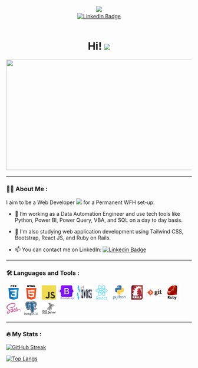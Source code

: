 <!---
jocogum10/jocogum10 is a ✨ special ✨ repository because its `README.md` (this file) appears on your GitHub profile.
You can click the Preview link to take a look at your changes.
--->

<div id="header" align="center">
  <img src="https://media.giphy.com/media/Y0uU6oq3hJ1Gu2Er1q/giphy.gif" width="100"/>
</div>

<div id="badges" align="center">
  <a href="[your-linkedin-URL](https://www.linkedin.com/in/carlos-joco-gumanay/)">
    <img src="https://img.shields.io/badge/LinkedIn-blue?style=for-the-badge&logo=linkedin&logoColor=white" alt="LinkedIn Badge"/>
  </a>
</div>

<div align="center">
  <img src="https://komarev.com/ghpvc/?username=jocogum10&style=flat-square&color=blue" alt=""/>
</div>

<div align="center">
  <h1>
    Hi!
    <img src="https://media.giphy.com/media/QWvra259h4LCvdJnxP/giphy.gif" width="30px"/>
  </h1>
</div>
 
 
<div align="center">
  <img src="https://media.giphy.com/media/3oKIPEqDGUULpEU0aQ/giphy.gif" width="600" height="300"/>
</div>

---

### :technologist: About Me :

I aim to be a Web Developer <img src="https://media.giphy.com/media/WUlplcMpOCEmTGBtBW/giphy.gif" width="30"> for a Permanent WFH set-up.

- :telescope: I’m working as a Data Automation Engineer and use tech tools like Python, Power BI, Power Query, VBA, and SQL on a day to day basis.

- :seedling: I'm also studying web application development using Tailwind CSS, Bootstrap, React JS, and Ruby on Rails.

- :mailbox: You can contact me on LinkedIn: [![Linkedin Badge](https://img.shields.io/badge/-jocogum-blue?style=flat&logo=Linkedin&logoColor=white)](https://www.linkedin.com/in/carlos-joco-gumanay/)

---

### :hammer_and_wrench: Languages and Tools :
<div>
  <img src="https://github.com/devicons/devicon/blob/master/icons/css3/css3-original-wordmark.svg"  title="CSS3" alt="CSS" width="40" height="40"/>&nbsp;
  <img src="https://github.com/devicons/devicon/blob/master/icons/html5/html5-original-wordmark.svg" title="HTML5" alt="HTML" width="40" height="40"/>&nbsp;
  <img src="https://github.com/devicons/devicon/blob/master/icons/javascript/javascript-original.svg" title="JavaScript" alt="JavaScript" width="40" height="40"/>&nbsp;
  <img src="https://github.com/devicons/devicon/blob/master/icons/bootstrap/bootstrap-original-wordmark.svg" title="Bootstrap" alt="Bootstrap" width="40" height="40"/>&nbsp;
  <img src="https://github.com/devicons/devicon/blob/master/icons/tailwindcss/tailwindcss-original-wordmark.svg" title="Tailwind CSS" alt="Tailwind CSS" width="40" height="40"/>&nbsp;
  <img src="https://github.com/devicons/devicon/blob/master/icons/react/react-original-wordmark.svg" title="React" alt="React" width="40" height="40"/>&nbsp;
  <img src="https://github.com/devicons/devicon/blob/master/icons/python/python-original-wordmark.svg" title="Python"  alt="Python" width="40" height="40"/>&nbsp;
  <img src="https://github.com/devicons/devicon/blob/master/icons/rails/rails-original-wordmark.svg" title="Rails" alt="Rails" width="40" height="40"/>&nbsp;
  <img src="https://github.com/devicons/devicon/blob/master/icons/git/git-original-wordmark.svg" title="Git" alt="Git" width="40" height="40"/>&nbsp;
  <img src="https://github.com/devicons/devicon/blob/master/icons/ruby/ruby-original-wordmark.svg" title="Ruby" alt="Ruby" width="40" height="40"/>&nbsp;
  <img src="https://github.com/devicons/devicon/blob/master/icons/sass/sass-original.svg" title="Sass" alt="Sass" width="40" height="40"/>&nbsp;
  <img src="https://github.com/devicons/devicon/blob/master/icons/postgresql/postgresql-original-wordmark.svg" title="Postgresql" alt="Postgresql" width="40" height="40"/>&nbsp;
  <img src="https://github.com/devicons/devicon/blob/master/icons/microsoftsqlserver/microsoftsqlserver-plain-wordmark.svg" title="MS SQL" alt="MS SQL" width="40" height="40"/>&nbsp;
</div>

---

### :fire: My Stats :
[![GitHub Streak](http://github-readme-streak-stats.herokuapp.com?user=jocogum10&theme=soft-green&hide_border=true)](https://git.io/streak-stats)

[![Top Langs](https://github-readme-stats.vercel.app/api/top-langs/?username=jocogum10&theme=cobalt&layout=compact)](https://github.com/anuraghazra/github-readme-stats)
